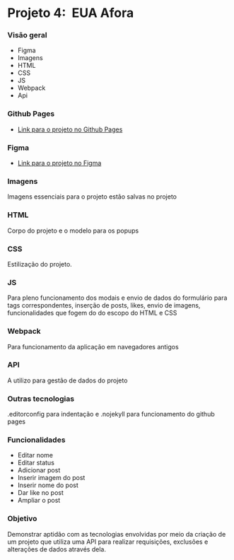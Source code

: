 # Projeto 4:  EUA Afora

### Visão geral

* Figma
* Imagens
* HTML
* CSS
* JS
* Webpack
* Api

### Github Pages

* [Link para o projeto no Github Pages](https://izaqueisrael.github.io/web_project_4_ptbr/)

### Figma

* [Link para o projeto no Figma](https://www.figma.com/file/XfB6BSINvliub43JgKza1e/WEB.-Sprint-4.-Around-The-U.S.-desktop-%2B-mobile-pt)

### Imagens

Imagens essenciais para o projeto estão salvas no projeto

### HTML

Corpo do projeto e o modelo para os popups

### CSS

Estilização do projeto.

### JS

Para pleno funcionamento dos modais e envio de dados do formulário para tags correspondentes, inserção de posts, likes, envio de imagens, funcionalidades que fogem do do escopo do HTML e CSS

### Webpack

Para funcionamento da aplicação em navegadores antigos

### API

A utilizo para gestão de dados do projeto

### Outras tecnologias

.editorconfig para indentação e .nojekyll para funcionamento do github pages

### Funcionalidades

* Editar nome 
* Editar status
* Adicionar post
* Inserir imagem do post
* Inserir nome do post
* Dar like no post
* Ampliar o post

### Objetivo

Demonstrar aptidão com as tecnologias envolvidas por meio da criação de um projeto que utiliza uma API para realizar requisições, exclusões e alterações de dados através dela.


